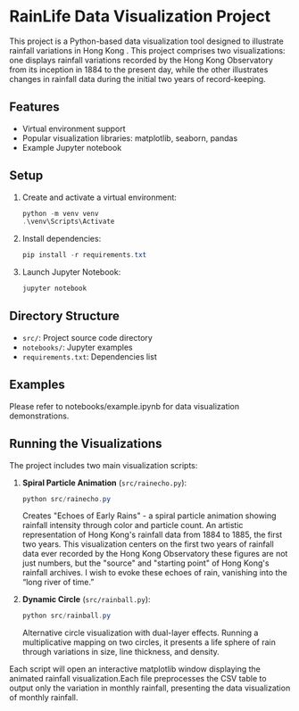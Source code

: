# RainLife Data Visualization Project

This project is a Python-based data visualization tool designed to illustrate rainfall variations in Hong Kong .
This project comprises two visualizations: one displays rainfall variations recorded by the Hong Kong Observatory from its inception in 1884 to the present day, while the other illustrates changes in rainfall data during the initial two years of record-keeping.

## Features
- Virtual environment support
- Popular visualization libraries: matplotlib, seaborn, pandas
- Example Jupyter notebook

## Setup
1. Create and activate a virtual environment:
   ```powershell
   python -m venv venv
   .\venv\Scripts\Activate
   ```
2. Install dependencies:
   ```powershell
   pip install -r requirements.txt
   ```
3. Launch Jupyter Notebook:
   ```powershell
   jupyter notebook
   ```

## Directory Structure
- `src/`: Project source code directory
- `notebooks/`: Jupyter examples
- `requirements.txt`: Dependencies list

## Examples
Please refer to notebooks/example.ipynb for data visualization demonstrations.

## Running the Visualizations
The project includes two main visualization scripts:

1. **Spiral Particle Animation** (`src/rainecho.py`):
   ```powershell
   python src/rainecho.py
   ```
   Creates "Echoes of Early Rains" - a spiral particle animation showing rainfall    intensity through color and particle count.
   An artistic representation of Hong Kong's rainfall data from 1884 to 1885, the first two years.
   This visualization centers on the first two years of rainfall data ever recorded by the Hong Kong Observatory
   these figures are not just numbers, but the "source" and "starting point" of Hong Kong's rainfall archives.
   I wish to evoke these echoes of rain, vanishing into the “long river of time.”

2. **Dynamic Circle** (`src/rainball.py`):
   ```powershell
   python src/rainball.py
   ```
   Alternative circle visualization with dual-layer effects.
   Running a multiplicative mapping on two circles, it presents a life sphere of rain through variations in size, line thickness, and density.


Each script will open an interactive matplotlib window displaying the animated rainfall visualization.Each file preprocesses the CSV table to output only the variation in monthly rainfall, presenting the data visualization of monthly rainfall.
